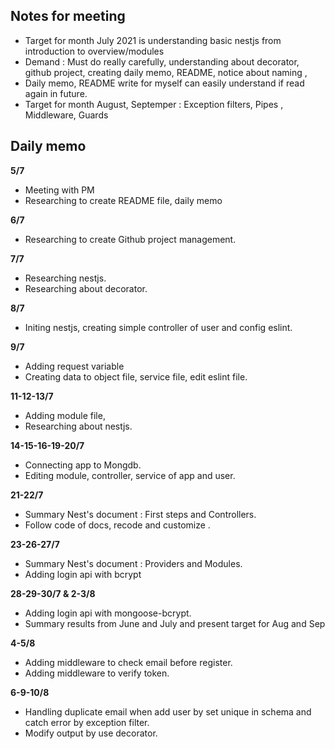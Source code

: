 ## **Notes for meeting**

- Target for month July 2021  is understanding basic nestjs from introduction to overview/modules
- Demand : Must do really carefully, understanding about decorator, github project, creating daily memo, README, notice about naming ,
- Daily memo, README write for myself can easily understand if  read again in future.
- Target for month August, Septemper : Exception filters,  Pipes , Middleware, Guards
## **Daily memo**

**5/7**
- Meeting with PM
- Researching to create README file, daily memo

**6/7**
- Researching to create Github project management. 

**7/7**
- Researching nestjs.
- Researching about decorator.

**8/7**
- Initing nestjs, creating simple controller of user and config eslint. 

**9/7**
- Adding request variable
- Creating data to object file, service file, edit eslint file.

**11-12-13/7**
- Adding module file,
- Researching about nestjs.

**14-15-16-19-20/7**
- Connecting app to Mongdb.
- Editing module, controller, service of app and user. 	

**21-22/7**
- Summary Nest's document  : First steps and Controllers.
- Follow code of docs, recode and customize .

**23-26-27/7**
- Summary Nest's document  : Providers and Modules.
- Adding login api with bcrypt


**28-29-30/7 & 2-3/8**
- Adding login api with mongoose-bcrypt.
- Summary results from June and July and present target for Aug and Sep

**4-5/8**
- Adding middleware to check email before register.
- Adding middleware to verify token.

**6-9-10/8**
- Handling duplicate email when add user by set unique in schema and catch error by exception filter.
- Modify output by use decorator.
